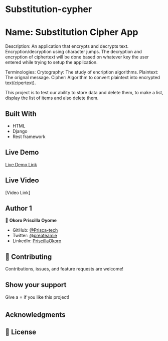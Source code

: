 # Substitution-cypher
# Name: Substitution Cipher App

Description: An application that encrypts and decrypts text. Encryption/decryption using character jumps. The decryption and encryption of ciphertext will be done based on whatever key the user entered while trying to setup the application.

Terminologies: Crytography: The study of encription algorithms. Plaintext: The orignal message. Cipher: Algorithm to convert plaintext into encrypted text(cipertext).

This project is to test our ability to store data and delete them, to make a list, display the list of items and also delete them.

## Built With

- HTML
- Django
- Rest framework


## Live Demo
[Live Demo Link]()

## Live Video
[Video Link]


## Author 1
👤 **Okoro Priscilla Oyome**

- GitHub: [@Prisca-tech](https://github.com/Prisca-tech)
- Twitter: [@preateamie](https://twitter.com/preateamie)
- LinkedIn: [PriscillaOkoro](https://www.linkedin.com/in/okoro-priscilla-oyome/)


## 🤝 Contributing

Contributions, issues, and feature requests are welcome!

## Show your support

Give a ⭐️ if you like this project!

## Acknowledgments
## 📝 License
